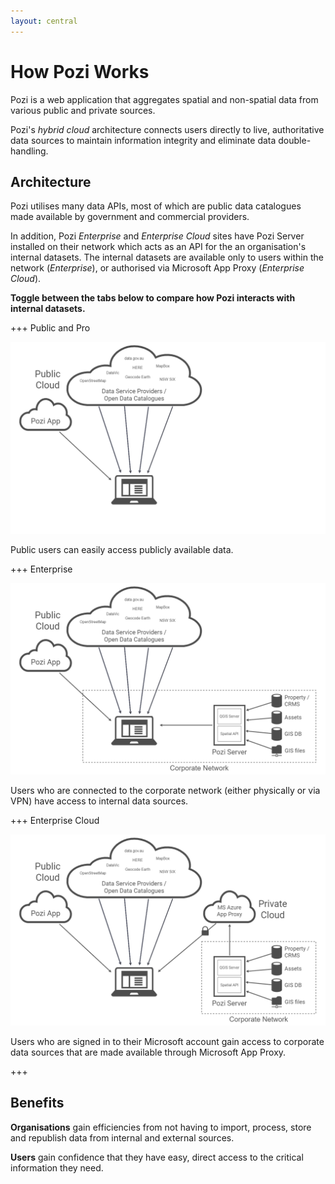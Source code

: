 ```yaml
---
layout: central
---
```


# How Pozi Works

Pozi is a web application that aggregates spatial and non-spatial data from various public and private sources.

Pozi's *hybrid cloud* architecture connects users directly to live, authoritative data sources to maintain information integrity and eliminate data double-handling.

## Architecture

​Pozi utilises many data APIs, most of which are public data catalogues made available by government and commercial providers.

In addition, Pozi *Enterprise* and *Enterprise Cloud* sites have Pozi Server installed on their network which acts as an API for the an organisation's internal datasets. The internal datasets are available only to users within the network (*Enterprise*), or authorised via Microsoft App Proxy (*Enterprise Cloud*).

**Toggle between the tabs below to compare how Pozi interacts with internal datasets.**

+++ Public and Pro

![](/static/draw.io/network-diagram-public-pro.png)

Public users can easily access publicly available data.

+++ Enterprise

![](/static/draw.io/network-diagram-enterprise.png)

Users who are connected to the corporate network (either physically or via VPN) have access to internal data sources.

+++ Enterprise Cloud

![](/static/draw.io/network-diagram-enterprise-cloud.png)

Users who are signed in to their Microsoft account gain access to corporate data sources that are made available through Microsoft App Proxy.

+++

## Benefits

**Organisations** gain efficiencies from not having to import, process, store and republish data from internal and external sources.

**Users** gain confidence that they have easy, direct access to the critical information they need.
